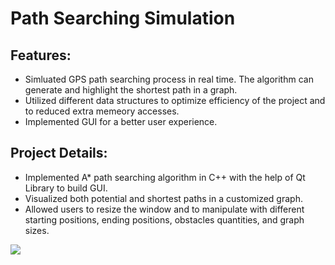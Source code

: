 # Path Searching Simulation

## Features:
- Simluated GPS path searching process in real time. The algorithm can generate and highlight the shortest path in a graph.
- Utilized different data structures to optimize efficiency of the project and to reduced extra memeory accesses.
- Implemented GUI for a better user experience.

## Project Details:
- Implemented A* path searching algorithm in C++ with the help of Qt Library to build GUI.
- Visualized both potential and shortest paths in a customized graph.
- Allowed users to resize the window and to manipulate with different starting positions, ending positions, obstacles quantities, and graph sizes.

![](demo/demo.gif)
